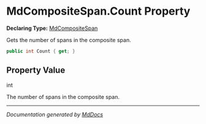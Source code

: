 # MdCompositeSpan.Count Property

**Declaring Type:** [MdCompositeSpan](../index.md)

Gets the number of spans in the composite span.

```csharp
public int Count { get; }
```

## Property Value

int

The number of spans in the composite span.

___

*Documentation generated by [MdDocs](https://github.com/ap0llo/mddocs)*
